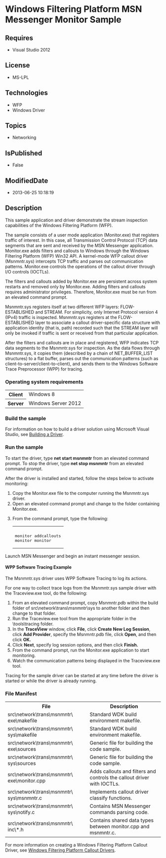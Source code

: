 # Windows Filtering Platform MSN Messenger Monitor Sample
## Requires
* Visual Studio 2012
## License
* MS-LPL
## Technologies
* WFP
* Windows Driver
## Topics
* Networking
## IsPublished
* False
## ModifiedDate
* 2013-06-25 10:18:19
## Description

<div id="mainSection">
<p>This sample application and driver demonstrate the stream inspection capabilities of the Windows Filtering Platform (WFP).
</p>
<p>The sample consists of a user mode application (Monitor.exe) that registers traffic of interest. In this case, all Transmission Control Protocol (TCP) data segments that are sent and received by the MSN Messenger application. Monitor.exe adds filters and
 callouts to Windows through the Windows Filtering Platform (WFP) Win32 API. A kernel-mode WFP callout driver (Msnmntr.sys) intercepts TCP traffic and parses out communication patterns. Monitor.exe controls the operations of the callout driver through I/O controls
 (IOCTLs).</p>
<p>The filters and callouts added by Monitor.exe are persistent across system restarts and removed only by Monitor.exe. Adding filters and callouts requires administrator privileges. Therefore, Monitor.exe must be run from an elevated command prompt.</p>
<p>Msnmntr.sys registers itself at two different WFP layers: FLOW-ESTABLISHED and STREAM. For simplicity, only Internet Protocol version 4 (IPv4) traffic is inspected. Msnmntr.sys registers at the FLOW-ESTABLISHED layer to associate a callout driver-specific
 data structure with application identity (that is, path) recorded such that the STREAM layer will only be invoked if traffic is sent or received from that particular application.</p>
<p>After the filters and callouts are in place and registered, WFP indicates TCP data segments to the Msnmntr.sys for inspection. As the data flows through Msnmntr.sys, it copies them (described by a chain of NET_BUFFER_LIST structures) to a flat buffer, parses
 out the communication patterns (such as client-to-server/client-to-client), and sends them to the Windows Software Trace Preprocessor (WPP) for tracing.</p>
<h3>Operating system requirements</h3>
<table>
<tbody>
<tr>
<th>Client</th>
<td><dt>Windows&nbsp;8 </dt></td>
</tr>
<tr>
<th>Server</th>
<td><dt>Windows Server&nbsp;2012 </dt></td>
</tr>
</tbody>
</table>
<h3>Build the sample</h3>
<p>For information on how to build a driver solution using Microsoft Visual Studio, see
<a href="http://msdn.microsoft.com/en-us/library/windows/hardware/ff554644">Building a Driver</a>.</p>
<h3>Run the sample</h3>
<p>To start the driver, type <b>net start msnmntr</b> from an elevated command prompt. To stop the driver, type
<b>net stop msnmntr</b> from an elevated command prompt.</p>
<p>After the driver is installed and started, follow the steps below to activate monitoring:</p>
<ol>
<li>Copy the Monitor.exe file to the computer running the Msnmntr.sys driver. </li><li>Open an elevated command prompt and change to the folder containing Monitor.exe.
</li><li>
<p>From the command prompt, type the following:</p>
<div class="code"><span>
<table>
<tbody>
<tr>
<th></th>
</tr>
<tr>
<td>
<pre>monitor addcallouts
monitor monitor</pre>
</td>
</tr>
</tbody>
</table>
</span></div>
</li></ol>
<p>Launch MSN Messenger and begin an instant messenger session.</p>
<h4><a id="WPP_Software_Tracing_Example"></a><a id="wpp_software_tracing_example"></a><a id="WPP_SOFTWARE_TRACING_EXAMPLE"></a>WPP Software Tracing Example</h4>
<p>The Msnmntr.sys driver uses WPP Software Tracing to log its actions.</p>
<p>For one way to collect trace logs from the Msnmntr.sys sample driver with the Traceview.exe tool, do the following:</p>
<ol>
<li>From an elevated command prompt, copy Msnmntr.pdb within the build folder of src\network\trans\msnmntr\sys to another folder and then change to that folder.
</li><li>Run the Traceview.exe tool from the appropriate folder in the \tools\tracing folder.
</li><li>In the <b>TraceView</b> window, click <b>File</b>, click <b>Create New Log Session</b>, click
<b>Add Provider</b>, specify the Msnmntr.pdb file, click <b>Open</b>, and then click
<b>OK.</b> </li><li>Click <b>Next</b>, specify log session options, and then click <b>Finish.</b>
</li><li>From the command prompt, run the Monitor.exe application to start monitoring.
</li><li>Watch the communication patterns being displayed in the Traceview.exe tool. </li></ol>
<p>Tracing for the sample driver can be started at any time before the driver is started or while the driver is already running.</p>
<h3><a id="File_Manifest"></a><a id="file_manifest"></a><a id="FILE_MANIFEST"></a>File Manifest</h3>
<table>
<tbody>
<tr>
<th>File</th>
<th>Description</th>
</tr>
<tr>
<td>src\network\trans\msnmntr\ exe\makefile</td>
<td>Standard WDK build environment makefile.</td>
</tr>
<tr>
<td>src\network\trans\msnmntr\ sys\makefile</td>
<td>Standard WDK build environment makefile.</td>
</tr>
<tr>
<td>src\network\trans\msnmntr\ exe\sources</td>
<td>Generic file for building the code sample.</td>
</tr>
<tr>
<td>src\network\trans\msnmntr\ sys\sources</td>
<td>Generic file for building the code sample.</td>
</tr>
<tr>
<td>src\network\trans\msnmntr\ exe\monitor.cpp</td>
<td>Adds callouts and filters and controls the callout driver with IOCTLs.</td>
</tr>
<tr>
<td>src\network\trans\msnmntr\ sys\msnmntr.c</td>
<td>Implements callout driver classify functions.</td>
</tr>
<tr>
<td>src\network\trans\msnmntr\ sys\notify.c</td>
<td>Contains MSN Messenger commands parsing code.</td>
</tr>
<tr>
<td>src\network\trans\msnmntr\ inc\*.h</td>
<td>Contains shared data types between monitor.cpp and msnmntr.c.</td>
</tr>
</tbody>
</table>
<p>For more information on creating a Windows Filtering Platform Callout Driver, see
<a href="http://msdn.microsoft.com/en-us/library/windows/hardware/ff571068">Windows Filtering Platform Callout Drivers</a>.</p>
</div>
